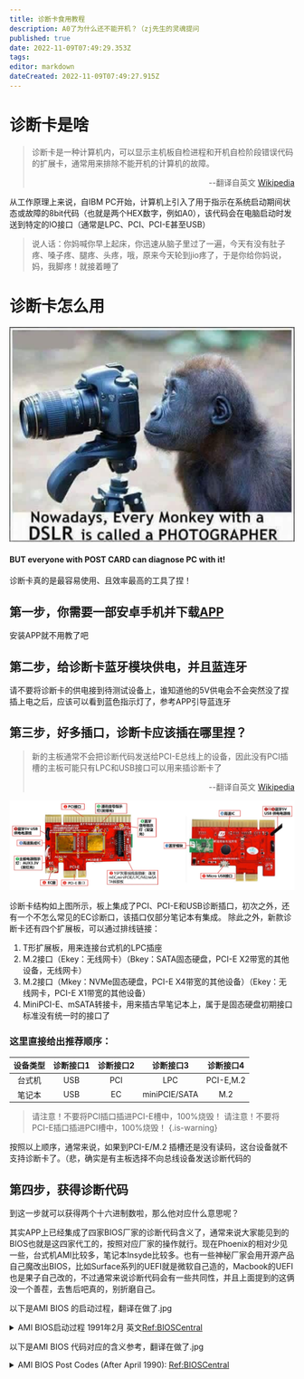 ```yaml
---
title: 诊断卡食用教程
description: A0了为什么还不能开机？（zj先生的灵魂提问
published: true
date: 2022-11-09T07:49:29.353Z
tags: 
editor: markdown
dateCreated: 2022-11-09T07:49:27.915Z
---
```


# 诊断卡是啥
> 诊断卡是一种计算机内，可以显示主机板自检进程和开机自检阶段错误代码的扩展卡，通常用来排除不能开机的计算机的故障。 
> <p align="right">--翻译自英文 <a href="https://en.wikipedia.org/wiki/POST_card/">Wikipedia</a> </p>

从工作原理上来说，自IBM PC开始，计算机上引入了用于指示在系统启动期间状态或故障的8bit代码（也就是两个HEX数字，例如A0），该代码会在电脑启动时发送到特定的IO接口（通常是LPC、PCI、PCI-E甚至USB）  

> 说人话：你妈喊你早上起床，你迅速从脑子里过了一遍，今天有没有肚子疼、嗓子疼、腿疼、头疼，哦，原来今天轮到jio疼了，于是你给你妈说，妈，我脚疼！就接着睡了

# 诊断卡怎么用

![noteverymonkeyisphotographer.jpg](/manual/img/post_monkeywithdlsr.jpg)

#### BUT everyone with POST CARD can diagnose PC with it!

诊断卡真的是最容易使用、且效率最高的工具了捏！

## 第一步，你需要一部安卓手机并下载[APP](http://nas.kjfwd.com:31200/sharing/nrdO5IuJ2)  

安装APP就不用教了吧

## 第二步，给诊断卡蓝牙模块供电，并且蓝连牙

请不要将诊断卡的供电接到待测试设备上，谁知道他的5V供电会不会突然没了捏
插上电之后，应该可以看到蓝色指示灯了，参考APP引导蓝连牙  

## 第三步，好多插口，诊断卡应该插在哪里捏？

> 新的主板通常不会把诊断代码发送给PCI-E总线上的设备，因此没有PCI插槽的主板可能只有LPC和USB接口可以用来插诊断卡了 
> <p align="right">--翻译自英文 <a href="https://en.wikipedia.org/wiki/POST_card/">Wikipedia</a> </p>

![postcard.jpg](/manual/img/post_postcard.jpg)

诊断卡结构如上图所示，板上集成了PCI、PCI-E和USB诊断插口，初次之外，还有一个不怎么常见的EC诊断口，该插口仅部分笔记本有集成。
除此之外，新款诊断卡还有四个扩展板，可以通过排线链接：
1. T形扩展板，用来连接台式机的LPC插座
2. M.2接口（Ekey：无线网卡）（Bkey：SATA固态硬盘，PCI-E X2带宽的其他设备，无线网卡）
3. M.2接口（Mkey：NVMe固态硬盘，PCI-E X4带宽的其他设备）（Ekey：无线网卡，PCI-E X1带宽的其他设备）
4. MiniPCI-E、mSATA转接卡，用来插古早笔记本上，属于是固态硬盘初期接口标准没有统一时的接口了

### 这里直接给出推荐顺序：

|   设备类型  |  诊断接口1  |  诊断接口2  |  诊断接口3  |  诊断接口4  |  
| :----: | :----: | :----: | :----: | :----: |
| 台式机  | USB |  PCI |  LPC |  PCI-E,M.2  |   
| 笔记本 | USB |  EC |  miniPCIE/SATA  |  M.2  |   

> 请注意！不要将PCI插口插进PCI-E槽中，100%烧毁！
> 请注意！不要将PCI-E插口插进PCI槽中，100%烧毁！
{.is-warning}  


按照以上顺序，通常来说，如果到PCI-E/M.2 插槽还是没有读码，这台设备就不支持诊断卡了。（悲，确实是有主板选择不向总线设备发送诊断代码的  

## 第四步，获得诊断代码

到这一步就可以获得两个十六进制数啦，那么他对应什么意思呢？  
  
其实APP上已经集成了四家BIOS厂家的诊断代码含义了，通常来说大家能见到的BIOS也就是这四家代工的，按照对应厂家的操作就行。现在Phoenix的相对少见一些，台式机AMI比较多，笔记本Insyde比较多。也有一些神秘厂家会用开源产品自己魔改出BIOS，比如Surface系列的UEFI就是微软自己造的，Macbook的UEFI也是果子自己改的，不过通常来说诊断代码会有一些共同性，并且上面提到的这俩没一个善茬，去售后吧真的，别折磨自己。

以下是AMI BIOS 的启动过程，翻译在做了.jpg  

<details>
<summary>AMI BIOS启动过程 1991年2月 英文<a href="http://www.bioscentral.com/postcodes/amibios.htm">Ref:BIOSCentral</a></summary>
<br>

|  Name  |  Post Procedures  |   
| :----: | :----: |  
|  NMI disable  |  NMI interrupt line to the CPU is disabled by setting bit 7 I?O port 70h (CMOS)  |   
| Power On Delay  | Once the keyboard controller gets power, it sets the hard and soft reset bits.  Check the keyboard controller or clock generator if a failure occurs |   
| Initialize Chipsets | Check the BIOS, CLOCK and chipsets |  
| Reset Determination | The BIOS reads the bits in the keyboard controller to see if a hard or soft reset is required (a soft reset will not test memory above 64K).  Failure could be the BIOS or keyboard controller |  
| ROM BIOS Checksum | 	The BIOS performs a checksum on itself and adds a preset factory value that should make it equal to 00.  If a failure occurs, check the BIOS chips |  
| Keyboard Test | 	A command is sent to the 8042 keyboard controller which performs a test and sets a buffer space for commands.  After the buffer is defined the BIOS sends a command byte, writes data to the buffer, checks the high order bits of the internal keyboard controller and issues a No Operation (NOP) command |  
| CMOS | Shutdown byte in CMOS RAM offset 0F is tested, the BIOS checksum calculated and diagnostic byte 0E updated before the CMOS RAM area is initialized and updated for date and time.  Check the RTC and CMOS chip or battery if a failure occurs |  
| DMA (8237) and PIC (8259) Disable | The DMA and Programmable Interrupt Controller are disabled before the POST proceeds and further.  Check the 8237 or 8259 chips if a failure occurs |  
| Video Disable | 	The video controller is disabled and port B initialized.  Check the video adapter if a failure occurs |  
| Chipset Initialized and Memory Detected | Memory addressed in 64K blocks.   Failure would be in the chipset.  If all memory is not seen, failure could be in a chip in the block after the last one seen |  
| PIT Test | The timing functions of the 8254 Programmable Interrupt Timer are tested.  The PIT and RTC chips normally cause errors here |  
| Memory Refresh | PIT's ability to refresh memory is tested.  If an XT, DMA controller #1 handles this.  Failure is normally the PIT (8254) in AT's or the 8237, DMA #1, in XT's |  
| Address Line | Test the address lines in the first 64K of RAM.  If a failure occurs, an address line may be the problem |  
| Base 64K | Data patterns are written to the first 64K of RAM, unless there is a bad RAM chip in which case you will get a failure |  
| Chipset Initialization | The PIT, PIC and DMA controllers are initialized |  
| Set Interrupt Table | Interrupt vector table used by PIC is installed in low memory, the first 2K |  
| 8042 Keyboard Controller Check | The BIOS reads the buffer area in the keyboard controller I/O port 60.  Failure here is normally the keyboard controller |  
| Video Tests | The type of video adapter is checked for, then a series of tests are performed on the adapter and monitor |  
| BIOS Data Area | The vector table is checked for proper operation and video memory verified before protected mode tests are entered into.   This is done so that any errors found are displayed on the monitor |  
| Protected Mode Tests | Perform reads and writes to all memory locations below 1MB.  Failure at this point indicate a bad RAM chip, the 8042 Keyboard Controller or a data line |  
| DMA Chips | The DMA registers are tested using a data pattern |  
| Final Initialization | 	these differ with each version.   Typically, the floppy and hard drives are tested and initialized and a check is made for serial and parallel devices.  The information gathered is then compared against the contents of the CMOS and you will see the results of any failures on the monitor |  
| BOOT | 	The BIOS hands over control to the Int 19 bootloader.  This is where you would see error messages such as non-system disk |  
  
  
</details> 

  
  
以下是AMI BIOS 代码对应的含义参考，翻译在做了.jpg

<details>
<summary>AMI BIOS Post Codes (After April 1990): <a href="http://www.bioscentral.com/postcodes/amibios.htm">Ref:BIOSCentral</a></summary>
<br>


|  code  |  meaning |   
| :----: | :----: |  
|  01	|  NMI is disabled and the i286 register test is about to start  |
|  02	|  i286 register test has passed  |
|  03	|  ROM BIOS checksum test (32KB from E8000h) passed OK  |
|  04	|  Passed keyboard controller test with and without mouse  |
|  05	|  Chipset initialized...DMA and interrupt controller disabled  |
|  06	|  Video system disabled and the system timer checks OK  |
|  07	|  8254 programmable interval timer initialized  |
|  08	|  Delta counter channel 2 initialization complete  |
|  09	|  Delta counter channel 1 initialization complete  |
|  0A	|  Delta counter channel 0 initialization complete  |
|  0B	|  Refresh started  |
|  0C	|  System timer started  |
|  0D	|  Refresh check OK  |
|  10	|  Ready to start 64KB base memory test  |
|  11	|  Address line test OK  |
|  12	|  64KB base memory test OK  |
|  15	|  ISA BIOS interrupt vectors initialized  |
|  17	|  Monochrome video mode OK  |
|  18	|  CGA color mode set OK  |
|  19	|  Attempting to pass control to video ROM at C0000h  |
|  1A	|  Returned from video ROM  |
|  1B	|  Shadow RAM enabled  |
|  1C	|  Display memory read/write test OK  |
|  1D	|  Alternate display memory read/write test OK  |
|  1E	|  Global equipment byte set for proper  |
|  1F	|  Ready to initialize video system  |
|  20	|  Finished setting video mode  |
|  21	|  ROM type 27256 verified  |
|  22	|  The power-on message is displayed  |
|  30	|  Ready to start the virtual mode memory test  |
|  31	|  Virtual memory mode test started  |
|  32	|  CPU has switched to virtual mode  |
|  33	|  Testing the memory address lines  |
|  34	|  Testing the memory address lines  |
|  35	|  Lower 1MB of RAM found  |
|  36	|  Memory size computation checks OK  |
|  37	|  Memory test in progress  |
|  38	|  Memory below 1MB is initialized  |
|  39	|  Memory above 1MB is initialized  |
|  3A	|  Memory size is displayed  |
|  3B	|  Ready to test the lower 1MB of RAM  |
|  3C	|  Memory test of lower 1MB OK  |
|  3D	|  Memory test above 1MB OK  |
|  3E	|  Ready to shutdown for real-mode testing  |
|  3F	|  Shutdown Ok - now in real mode  |
|  40	|  Cache memory now on...Ready to disable gate A 20  |
|  41	|  A20 line disabled successfully  |
|  42	|  i486 internal cache turned on  |
|  43	|  Ready to start DMA controller test  |
|  50	|  DMA page register test OK  |
|  51	|  Starting DMA controller 1 register test  |
|  52	|  DMA controller 1 test passed, starting DMA controller 2 register test  |
|  53	|  DMA controller 2 test passed  |
|  54	|  Ready to test latch on DMA controller 1 and 2  |
|  55	|  DMA controller 1 and 2 latch test OK  |
|  56	|  DMA controller 1 and 2 configured OK  |
|  57	|  8259 programmable interrupt controller initialized Ok  |
|  70	|  Start of keyboard test  |
|  71	|  Keyboard controller OK  |
|  72	|  Keyboard test OK...Starting mouse interface test  |
|  73	|  Keyboard and mouse global initialization OK  |
|  74	|  Display setup prompt.. Floppy setup ready to start  |
|  75	|  Floppy controller setup OK  |
|  76	|  hard disk setup ready to start  |
|  77	|  Hard disk controller setup OK  |
|  79	|  Ready to initialize timer data  |
|  7A	|  Timer data area initialized  |
|  7B	|  CMOS battery verified OK  |
|  7E	|  CMOS memory size updated  |
|  7F	|  Enable setup routine if Delete is pressed  |
|  80	|  Send control to adapter ROM at C800h to DE00h  |
|  81	|  Return from adapter ROM  |
|  82	|  Printer data initialization is OK  |
|  83	|  RS-232 data initialization is OK  |
|  84	|  80x87 check and test OK  |
|  85	|  Display any soft error message  |
|  86	|  Give control to ROM at E0000h  |
|  A0	|  Program the cache SRAM  |
|  A1	|  Check for external cache  |
|  A2	|  initialize EISA adapter card slots  |
|  A3	|  Test extended NMI in EISA system  |
|  00	|  Call the INT19 boot loader  |
</details>

